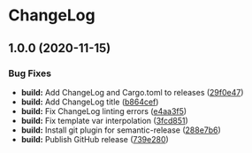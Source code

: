 # ChangeLog

## 1.0.0 (2020-11-15)


### Bug Fixes

* **build:** Add ChangeLog and Cargo.toml to releases ([29f0e47](https://github.com/mattburgess/webmencoder/commit/29f0e47ab3f131941b0598e788fca84e0c125071))
* **build:** Add ChangeLog title ([b864cef](https://github.com/mattburgess/webmencoder/commit/b864cefb6e071faad4a76bcd34938d274bc6dfd4))
* **build:** Fix ChangeLog linting errors ([e4aa3f5](https://github.com/mattburgess/webmencoder/commit/e4aa3f5b20163b29c82d077b17414ca3b0ee0a39))
* **build:** Fix template var interpolation ([3fcd851](https://github.com/mattburgess/webmencoder/commit/3fcd851197cad73cc72275e41095f20e99f6b534))
* **build:** Install git plugin for semantic-release ([288e7b6](https://github.com/mattburgess/webmencoder/commit/288e7b6b3bd20520a7c11f8777fea4d7f6b3c3e2))
* **build:** Publish GitHub release ([739e280](https://github.com/mattburgess/webmencoder/commit/739e280fa5a573ea9e0f4bd02cc736c462a7e13c))
